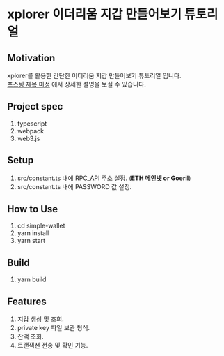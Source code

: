 # xplorer 이더리움 지갑 만들어보기 튜토리얼

## Motivation

xplorer를 활용한 간단한 이더리움 지갑 만들어보기 튜토리얼 입니다.<br />
[포스팅 제목 미정](https://medium.com/hexlant/xplorer-tech/home) 에서 상세한 설명을 보실 수 있습니다.

## Project spec

1. typescript
2. webpack
3. web3.js

## Setup

1. src/constant.ts 내에 RPC_API 주소 설정. (**ETH 메인넷 or Goeril**)
2. src/constant.ts 내에 PASSWORD 값 설정.

## How to Use

1. cd simple-wallet
2. yarn install
3. yarn start

## Build

1. yarn build

## Features

1. 지갑 생성 및 조회.
2. private key 파일 보관 형식.
3. 잔액 조회.
4. 트랜잭션 전송 및 확인 기능.

